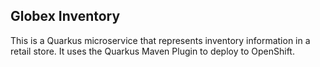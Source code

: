 ## Globex Inventory
This is a Quarkus microservice that represents inventory information in a retail store. It uses the Quarkus Maven Plugin to deploy to OpenShift.
